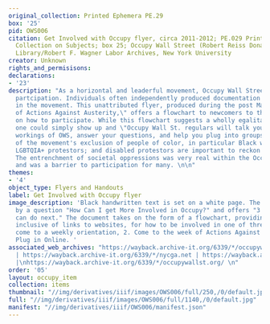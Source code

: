 ```yaml
---
original_collection: Printed Ephemera PE.29
box: '25'
pid: OWS006
citation: Get Involved with Occupy flyer, circa 2011-2012; PE.029 Printed Ephemera
  Collection on Subjects; box 25; Occupy Wall Street (Robert Reiss Donation); Tamiment
  Library/Robert F. Wagner Labor Archives, New York University
creator: Unknown
rights_and_permisisons:
declarations:
- '23'
description: "As a horizontal and leaderful movement, Occupy Wall Street invited wide
  partcipation. Individuals often independently produced documentation on how to participate
  in the movement. This unattributed flyer, produced during the post May Day \"Week
  of Actions Against Austerity,\" offers a flowchart to newcomers to the movement
  on how to participate. While this flowchart suggests a wholly egalitarian movement---that
  one could simply show up and \"Occupy Wall St. regulars will talk you through some
  workings of OWS, answer your questions, and help you plug into groups and projects--critiques
  of the movement's exclusion of people of color, in particular Black women organizers;
  LGBTQIA+ protestors; and disabled protestors are important to reckon with and confront.
  The entrenchment of societal oppressions was very real within the Occupy movement
  and was a barrier to participation for many. \n\n"
themes:
- '4'
object_type: Flyers and Handouts
label: Get Involved with Occupy flyer
image_description: 'Black handwritten text is set on a white page. The reader is prompted
  by a question "How Can I get More Involved in Occupy?" and offers "3 things you
  can do next." The document takes on the form of a flowchart, providing information,
  inclusive of links to websites, for how to be involved in one of three ways: 1.
  come to a weekly orientation, 2. Come to the week of Actions Against Austerity 3.
  Plug in Online. '
associated_web_archives: "https://wayback.archive-it.org/6339/*/occupywallstreet.net
  | https://wayback.archive-it.org/6339/*/nycga.net | https://wayback.archive-it.org/6339/*/occupiedstories.com/
  |\nhttps://wayback.archive-it.org/6339/*/occupywallst.org/ \n"
order: '05'
layout: occupy_item
collection: items
thumbnail: "//img/derivatives/iiif/images/OWS006/full/250,/0/default.jpg"
full: "//img/derivatives/iiif/images/OWS006/full/1140,/0/default.jpg"
manifest: "//img/derivatives/iiif/OWS006/manifest.json"
---
```

